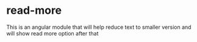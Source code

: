 # read-more
This is an angular module that will help reduce text to smaller version and will show read more option after that

